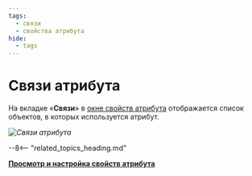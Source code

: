 ```yaml
---
tags:
  - связи
  - свойства атрибута
hide:
  - tags
---
```


# Связи атрибута

На вкладке «**Связи**» в [окне свойств атрибута](attribute_setup.md) отображается список объектов, в которых используется атрибут.

*![Связи атрибута](attribute_common_properties_relations.png)*

--8<-- "related_topics_heading.md"

**[Просмотр и настройка свойств атрибута](attribute_setup.md)**